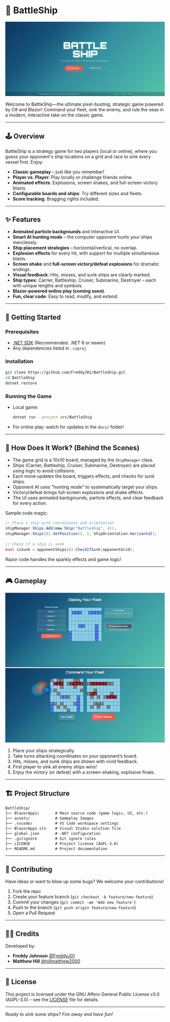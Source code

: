 # 🚢 BattleShip

![Screenshot](assets/screenshots/Cover-Image-Zoomed-Out.png)

Welcome to BattleShip—the ultimate pixel-busting, strategic game powered by C# and Blazor! Command your fleet, sink the enemy, and rule the seas in a modern, interactive take on the classic game.

---

## 🕹️ Overview

BattleShip is a strategy game for two players (local or online), where you guess your opponent's ship locations on a grid and race to sink every vessel first. Enjoy:

- **Classic gameplay** – just like you remember!
- **Player vs. Player**: Play locally or challenge friends online.
- **Animated effects**: Explosions, screen shakes, and full-screen victory blasts.
- **Configurable boards and ships**: Try different sizes and fleets.
- **Score tracking**: Bragging rights included.

---

## ✨ Features

- **Animated particle backgrounds** and interactive UI.
- **Smart AI hunting mode** – the computer opponent hunts your ships mercilessly.
- **Ship placement strategies** – horizontal/vertical, no overlap.
- **Explosion effects** for every hit, with support for multiple simultaneous blasts.
- **Screen shake** and **full-screen victory/defeat explosions** for dramatic endings.
- **Visual feedback**: Hits, misses, and sunk ships are clearly marked.
- **Ship types**: Carrier, Battleship, Cruiser, Submarine, Destroyer – each with unique lengths and symbols.
- **Blazor-powered online play (coming soon)**.
- **Fun, clear code**: Easy to read, modify, and extend.

---

## 🚀 Getting Started

### Prerequisites

- [.NET SDK](https://dotnet.microsoft.com/download) (Recommended: .NET 8 or newer)
- Any dependencies listed in `.csproj`

### Installation

```bash
git clone https://github.com/FreddyJ01/BattleShip.git
cd BattleShip
dotnet restore
```

### Running the Game

- Local game:
  ```bash
  dotnet run --project src/BattleShip
  ```
- For online play: watch for updates in the `docs/` folder!

---

## 🧠 How Does It Work? (Behind the Scenes)

- The game grid is a 10x10 board, managed by the `ShipManager` class.
- Ships (Carrier, Battleship, Cruiser, Submarine, Destroyer) are placed using logic to avoid collisions.
- Each move updates the board, triggers effects, and checks for sunk ships.
- Opponent AI uses "hunting mode" to systematically target your ships.
- Victory/defeat brings full-screen explosions and shake effects.
- The UI uses animated backgrounds, particle effects, and clear feedback for every action.

Sample code magic:
```csharp
// Place a ship with coordinates and orientation
shipManager.Ships.Add(new Ship("Battleship", 4));
shipManager.Ships[0].SetPosition(2, 5, ShipOrientation.Horizontal);

// Check if a ship is sunk
bool isSunk = opponentShips[0].CheckIfSunk(opponentGrid);
```
Razor code handles the sparkly effects and game logic!

---

## 🎮 Gameplay

![Screenshot](assets/screenshots/Ship-Placement.png)
![Screenshot](assets/screenshots/Ship-Explosion.png)

1. Place your ships strategically.
2. Take turns attacking coordinates on your opponent’s board.
3. Hits, misses, and sunk ships are shown with vivid feedback.
4. First player to sink all enemy ships wins!
5. Enjoy the victory (or defeat) with a screen-shaking, explosive finale.

---

## 🏗️ Project Structure

```
BattleShip/
├── BlazorApp1/       # Main source code (game logic, UI, etc.)
├── assets/           # Gameplay Images
├── .vscode/          # VS Code workspace settings
├── BlazorApp1.sln    # Visual Studio solution file
├── global.json       # .NET configuration
├── .gitignore        # Git ignore rules
├── LICENSE           # Project license (AGPL-3.0)
├── README.md         # Project documentation
```

---

## 🤝 Contributing

Have ideas or want to blow up some bugs? We welcome your contributions!

1. Fork the repo
2. Create your feature branch (`git checkout -b feature/new-feature`)
3. Commit your changes (`git commit -am 'Add new feature'`)
4. Push to the branch (`git push origin feature/new-feature`)
5. Open a Pull Request

---

## 🧑‍💻 Credits

Developed by:

- **Freddy Johnson** [@FreddyJ01](https://github.com/FreddyJ01)  
- **Matthew Hill** [@hillmatthew2000](https://github.com/hillmatthew2000)

---

## 📄 License

This project is licensed under the GNU Affero General Public License v3.0 (AGPL-3.0) – see the [LICENSE](LICENSE) file for details.

---

*Ready to sink some ships? Fire away and have fun!*
